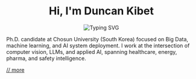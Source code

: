 <h1 align="center">Hi, I'm Duncan Kibet</h1>
<p align="center">
  <img src="https://readme-typing-svg.herokuapp.com?font=Fira+Code&size=20&pause=1000&color=F7F7F7&center=true&vCenter=true&width=420&lines=PhD+Student+in+Big+Data;Computer+Vision,+ML,+LLMs;From+Research+to+Impact" alt="Typing SVG" />
</p>
Ph.D. candidate at Chosun University (South Korea) focused on Big Data, machine learning, and AI system deployment. I work at the intersection of computer vision, LLMs, and applied AI, spanning healthcare, energy, pharma, and safety intelligence.

[// more](https://about-duncankibet.web.app)
